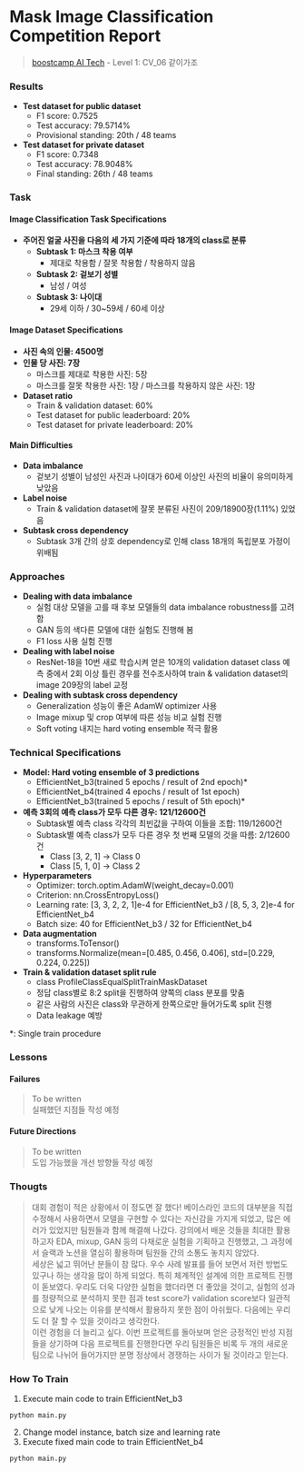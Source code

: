 # Mask Image Classification Competition Report

> [boostcamp AI Tech](https://boostcamp.connect.or.kr) - Level 1: CV_06 같이가조

### Results

  * **Test dataset for public dataset**
    * F1 score: 0.7525
    * Test accuracy: 79.5714%
    * Provisional standing: 20th / 48 teams
  * **Test dataset for private dataset**
    * F1 score: 0.7348
    * Test accuracy: 78.9048%
    * Final standing: 26th / 48 teams

### Task

#### Image Classification Task Specifications

  * **주어진 얼굴 사진을 다음의 세 가지 기준에 따라 18개의 class로 분류**
    * **Subtask 1: 마스크 착용 여부**
      * 제대로 착용함 / 잘못 착용함 / 착용하지 않음
    * **Subtask 2: 겉보기 성별**
      * 남성 / 여성
    * **Subtask 3: 나이대**
      * 29세 이하 / 30~59세 / 60세 이상

#### Image Dataset Specifications

  * **사진 속의 인물: 4500명**
  * **인물 당 사진: 7장**
    * 마스크를 제대로 착용한 사진: 5장
    * 마스크를 잘못 착용한 사진: 1장 / 마스크를 착용하지 않은 사진: 1장
  * **Dataset ratio**
    * Train & validation dataset: 60%
    * Test dataset for public leaderboard: 20%
    * Test dataset for private leaderboard: 20%

#### Main Difficulties

  * **Data imbalance**
    * 겉보기 성별이 남성인 사진과 나이대가 60세 이상인 사진의 비율이 유의미하게 낮았음
  * **Label noise**
    * Train & validation dataset에 잘못 분류된 사진이 209/18900장(1.11%) 있었음
  * **Subtask cross dependency**
    * Subtask 3개 간의 상호 dependency로 인해 class 18개의 독립분포 가정이 위배됨

### Approaches

  * **Dealing with data imbalance**
    * 실험 대상 모델을 고를 때 후보 모델들의 data imbalance robustness를 고려함
    * GAN 등의 색다른 모델에 대한 실험도 진행해 봄
    * F1 loss 사용 실험 진행
  * **Dealing with label noise**
    * ResNet-18을 10번 새로 학습시켜 얻은 10개의 validation dataset class 예측 중에서 2회 이상 틀린 경우를 전수조사하여 train & validation dataset의 image 209장의 label 교정
  * **Dealing with subtask cross dependency**
    * Generalization 성능이 좋은 AdamW optimizer 사용
    * Image mixup 및 crop 여부에 따른 성능 비교 실험 진행
    * Soft voting 내지는 hard voting ensemble 적극 활용

### Technical Specifications

  * **Model: Hard voting ensemble of 3 predictions**
    * EfficientNet_b3(trained 5 epochs / result of 2nd epoch)*
    * EfficientNet_b4(trained 4 epochs / result of 1st epoch)
    * EfficientNet_b3(trained 5 epochs / result of 5th epoch)*
  * **예측 3회의 예측 class가 모두 다른 경우: 121/12600건**
    * Subtask별 예측 class 각각의 최빈값을 구하여 이들을 조합: 119/12600건
    * Subtask별 예측 class가 모두 다른 경우 첫 번째 모델의 것을 따름: 2/12600건
      * Class [3, 2, 1] -> Class 0
      * Class [5, 1, 0] -> Class 2
  * **Hyperparameters**
    * Optimizer: torch.optim.AdamW(weight_decay=0.001)
    * Criterion: nn.CrossEntropyLoss()
    * Learning rate: [3, 3, 2, 2, 1]e-4 for EfficientNet_b3 / [8, 5, 3, 2]e-4 for EfficientNet_b4
    * Batch size: 40 for EfficientNet_b3 / 32 for EfficientNet_b4
  * **Data augmentation**
    * transforms.ToTensor()
    * transforms.Normalize(mean=[0.485, 0.456, 0.406], std=[0.229, 0.224, 0.225])
  * **Train & validation dataset split rule**
    * class ProfileClassEqualSplitTrainMaskDataset
    * 정답 class별로 8:2 split을 진행하여 양쪽의 class 분포를 맞춤
    * 같은 사람의 사진은 class와 무관하게 한쪽으로만 들어가도록 split 진행
    * Data leakage 예방

\*: Single train procedure

### Lessons

#### Failures

> To be written <br>
> 실패했던 지점들 작성 예정

#### Future Directions

> To be written <br>
> 도입 가능했을 개선 방향들 작성 예정

### Thougts

> 대회 경험이 적은 상황에서 이 정도면 잘 했다! 베이스라인 코드의 대부분을 직접 수정해서 사용하면서 모델을 구현할 수 있다는 자신감을 가지게 되었고, 많은 에러가 있었지만 팀원들과 함께 해결해 나갔다. 강의에서 배운 것들을 최대한 활용하고자 EDA, mixup, GAN 등의 다채로운 실험을 기획하고 진행했고, 그 과정에서 슬랙과 노션을 열심히 활용하며 팀원들 간의 소통도 놓치지 않았다. <br>
> 세상은 넓고 뛰어난 분들이 참 많다. 우수 사례 발표를 들어 보면서 저런 방법도 있구나 하는 생각을 많이 하게 되었다. 특히 체계적인 설계에 의한 프로젝트 진행이 돋보였다. 우리도 더욱 다양한 실험을 했더라면 더 좋았을 것이고, 실험의 성과를 정량적으로 분석하지 못한 점과 test score가 validation score보다 일관적으로 낮게 나오는 이유를 분석해서 활용하지 못한 점이 아쉬웠다. 다음에는 우리도 더 잘 할 수 있을 것이라고 생각한다. <br>
> 이런 경험을 더 늘리고 싶다. 이번 프로젝트를 돌아보며 얻은 긍정적인 반성 지점들을 상기하며 다음 프로젝트를 진행한다면 우리 팀원들은 비록 두 개의 새로운 팀으로 나뉘어 들어가지만 분명 정상에서 경쟁하는 사이가 될 것이라고 믿는다.

### How To Train

1. Execute main code to train EfficientNet_b3

```shell
python main.py
```

2. Change model instance, batch size and learning rate
3. Execute fixed main code to train EfficientNet_b4

```shell
python main.py
```
